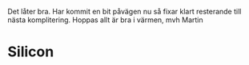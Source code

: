 Det låter bra. Har kommit en bit påvägen nu så fixar klart resterande till nästa komplitering.
Hoppas  allt är bra i värmen, mvh Martin
# Silicon
